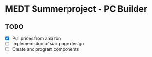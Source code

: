 # MEDT Summerproject - PC Builder
## TODO
- [x] Pull prices from amazon
- [ ] Implementation of startpage design
- [ ] Create and program components
